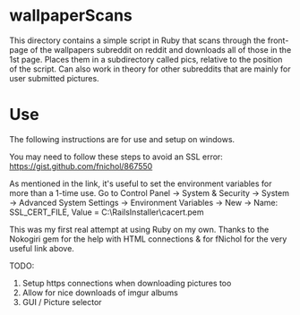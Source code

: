 # wallpaperScans
This directory contains a simple script in Ruby that scans through the front-page of the wallpapers subreddit on reddit and downloads all of those in the 1st page. Places them in a subdirectory called pics, relative to the position of the script.
Can also work in theory for other subreddits that are mainly for user submitted pictures.


# Use
The following instructions are for use and setup on windows.

You may need to follow these steps to avoid an SSL error:
https://gist.github.com/fnichol/867550

As mentioned in the link, it's useful to set the environment variables for more than a 1-time use.
Go to Control Panel -> System & Security -> System -> Advanced System Settings -> Environment Variables -> New -> 
Name: SSL_CERT_FILE, Value = C:\RailsInstaller\cacert.pem


This was my first real attempt at using Ruby on my own. Thanks to the Nokogiri gem for the help with HTML connections & for fNichol for the very useful link above.


TODO:
1) Setup https connections when downloading pictures too
2) Allow for nice downloads of imgur albums
3) GUI / Picture selector
